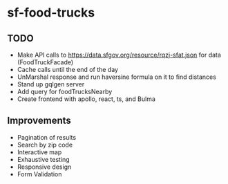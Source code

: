 # sf-food-trucks

## TODO

-   Make API calls to https://data.sfgov.org/resource/rqzj-sfat.json for data (FoodTruckFacade)
-   Cache calls until the end of the day
-   UnMarshal response and run haversine formula on it to find distances
-   Stand up gqlgen server
-   Add query for foodTrucksNearby
-   Create frontend with apollo, react, ts, and Bulma

## Improvements

-   Pagination of results
-   Search by zip code
-   Interactive map
-   Exhaustive testing
-   Responsive design
-   Form Validation
